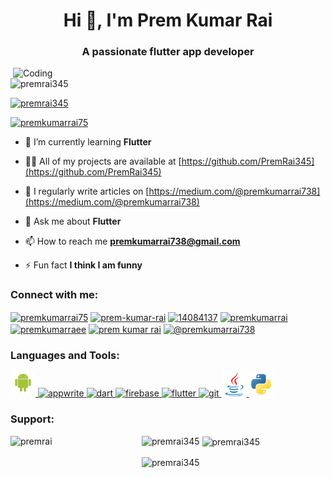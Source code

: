 <h1 align="center">Hi 👋, I'm Prem Kumar Rai</h1>
<h3 align="center">A passionate flutter app developer</h3>
<img align="right" alt="Coding" width="500" src="https://cdn.dribbble.com/users/1059583/screenshots/4171367/coding-freak.gif">

<p align="left"> <img src="https://komarev.com/ghpvc/?username=premrai345&label=Profile%20views&color=0e75b6&style=flat" alt="premrai345" /> </p>


<p align="left"> <a href="https://github.com/ryo-ma/github-profile-trophy"><img src="https://github-profile-trophy.vercel.app/?username=premrai345" alt="premrai345" /></a> </p>

<p align="left"> <a href="https://twitter.com/premkumarrai75" target="blank"><img src="https://img.shields.io/twitter/follow/premkumarrai75?logo=twitter&style=for-the-badge" alt="premkumarrai75" /></a> </p>

- 🌱 I’m currently learning **Flutter**

- 👨‍💻 All of my projects are available at [https://github.com/PremRai345](https://github.com/PremRai345)

- 📝 I regularly write articles on [https://medium.com/@premkumarrai738](https://medium.com/@premkumarrai738)

- 💬 Ask me about **Flutter**

- 📫 How to reach me **premkumarrai738@gmail.com**

- ⚡ Fun fact **I think I am funny**

<h3 align="left">Connect with me:</h3>
<p align="left">
<a href="https://twitter.com/premkumarrai75" target="blank"><img align="center" src="https://raw.githubusercontent.com/rahuldkjain/github-profile-readme-generator/master/src/images/icons/Social/twitter.svg" alt="premkumarrai75" height="30" width="40" /></a>
<a href="https://linkedin.com/in/prem-kumar-rai" target="blank"><img align="center" src="https://raw.githubusercontent.com/rahuldkjain/github-profile-readme-generator/master/src/images/icons/Social/linked-in-alt.svg" alt="prem-kumar-rai" height="30" width="40" /></a>
<a href="https://stackoverflow.com/users/14084137" target="blank"><img align="center" src="https://raw.githubusercontent.com/rahuldkjain/github-profile-readme-generator/master/src/images/icons/Social/stack-overflow.svg" alt="14084137" height="30" width="40" /></a>
<a href="https://kaggle.com/premkumarrai" target="blank"><img align="center" src="https://raw.githubusercontent.com/rahuldkjain/github-profile-readme-generator/master/src/images/icons/Social/kaggle.svg" alt="premkumarrai" height="30" width="40" /></a>
<a href="https://fb.com/premkumarraee" target="blank"><img align="center" src="https://raw.githubusercontent.com/rahuldkjain/github-profile-readme-generator/master/src/images/icons/Social/facebook.svg" alt="premkumarraee" height="30" width="40" /></a>
<a href="https://instagram.com/prem kumar rai" target="blank"><img align="center" src="https://raw.githubusercontent.com/rahuldkjain/github-profile-readme-generator/master/src/images/icons/Social/instagram.svg" alt="prem kumar rai" height="30" width="40" /></a>
<a href="https://medium.com/@premkumarrai738" target="blank"><img align="center" src="https://raw.githubusercontent.com/rahuldkjain/github-profile-readme-generator/master/src/images/icons/Social/medium.svg" alt="@premkumarrai738" height="30" width="40" /></a>
</p>

<h3 align="left">Languages and Tools:</h3>
<p align="left"> <a href="https://developer.android.com" target="_blank" rel="noreferrer"> <img src="https://raw.githubusercontent.com/devicons/devicon/master/icons/android/android-original-wordmark.svg" alt="android" width="40" height="40"/> </a> <a href="https://appwrite.io" target="_blank" rel="noreferrer"> <img src="https://www.vectorlogo.zone/logos/appwriteio/appwriteio-icon.svg" alt="appwrite" width="40" height="40"/> </a> <a href="https://dart.dev" target="_blank" rel="noreferrer"> <img src="https://www.vectorlogo.zone/logos/dartlang/dartlang-icon.svg" alt="dart" width="40" height="40"/> </a> <a href="https://firebase.google.com/" target="_blank" rel="noreferrer"> <img src="https://www.vectorlogo.zone/logos/firebase/firebase-icon.svg" alt="firebase" width="40" height="40"/> </a> <a href="https://flutter.dev" target="_blank" rel="noreferrer"> <img src="https://www.vectorlogo.zone/logos/flutterio/flutterio-icon.svg" alt="flutter" width="40" height="40"/> </a> <a href="https://git-scm.com/" target="_blank" rel="noreferrer"> <img src="https://www.vectorlogo.zone/logos/git-scm/git-scm-icon.svg" alt="git" width="40" height="40"/> </a> <a href="https://www.java.com" target="_blank" rel="noreferrer"> <img src="https://raw.githubusercontent.com/devicons/devicon/master/icons/java/java-original.svg" alt="java" width="40" height="40"/> </a> <a href="https://www.python.org" target="_blank" rel="noreferrer"> <img src="https://raw.githubusercontent.com/devicons/devicon/master/icons/python/python-original.svg" alt="python" width="40" height="40"/> </a> </p>

<h3 align="left">Support:</h3>
<p><a href="https://www.buymeacoffee.com/premrai"> <img align="left" src="https://cdn.buymeacoffee.com/buttons/v2/default-yellow.png" height="50" width="210" alt="premrai" /></a></p>

<p><img align="left" src="https://github-readme-stats.vercel.app/api/top-langs?username=premrai345&show_icons=true&locale=en&layout=compact" alt="premrai345" /></p>

<p>&nbsp;<img align="center" src="https://github-readme-stats.vercel.app/api?username=premrai345&show_icons=true&locale=en" alt="premrai345" /></p>

<p><img align="center" src="https://github-readme-streak-stats.herokuapp.com/?user=premrai345&" alt="premrai345" /></p>
